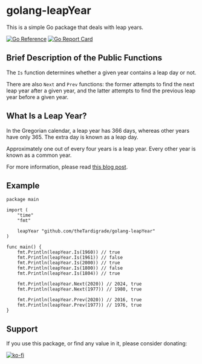 # golang-leapYear

This is a simple Go package that deals with leap years.

[![Go Reference](https://pkg.go.dev/badge/github.com/theTardigrade/golang-leapYear.svg)](https://pkg.go.dev/github.com/theTardigrade/golang-leapYear) [![Go Report Card](https://goreportcard.com/badge/github.com/theTardigrade/golang-leapYear)](https://goreportcard.com/report/github.com/theTardigrade/golang-leapYear)

## Brief Description of the Public Functions

The `Is` function determines whether a given year contains a leap day or not.

There are also `Next` and `Prev` functions: the former attempts to find the next leap year after a given year, and the latter attempts to find the previous leap year before a given year.

## What Is a Leap Year?

In the Gregorian calendar, a leap year has 366 days, whereas other years have only 365. The extra day is known as a leap day.

Approximately one out of every four years is a leap year. Every other year is known as a common year.

For more information, please read [this blog post](https://golangprojectstructure.com/work-out-if-a-year-is-a-leap-year/).

## Example

```golang
package main

import (
	"time"
	"fmt"

	leapYear "github.com/theTardigrade/golang-leapYear"
)

func main() {
	fmt.Println(leapYear.Is(1960)) // true
	fmt.Println(leapYear.Is(1961)) // false
	fmt.Println(leapYear.Is(2000)) // true
	fmt.Println(leapYear.Is(1800)) // false
	fmt.Println(leapYear.Is(1804)) // true

	fmt.Println(leapYear.Next(2020)) // 2024, true
	fmt.Println(leapYear.Next(1977)) // 1980, true

	fmt.Println(leapYear.Prev(2020)) // 2016, true
	fmt.Println(leapYear.Prev(1977)) // 1976, true
}
```

## Support

If you use this package, or find any value in it, please consider donating:

[![ko-fi](https://ko-fi.com/img/githubbutton_sm.svg)](https://ko-fi.com/S6S2EIRL0)
